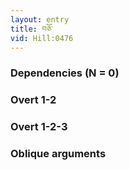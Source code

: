 ```yaml
---
layout: entry
title: བཅོ་
vid: Hill:0476
---
```

### Dependencies (N = 0)


### Overt 1-2


### Overt 1-2-3


### Oblique arguments

